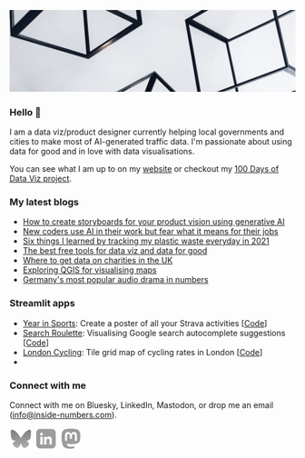 ![alt text](https://github.com/Lisa-Ho/Lisa-Ho/blob/main/background-image2.jpg)

### Hello 👋

I am a data viz/product designer currently helping local governments and cities to make most of AI-generated traffic data. I'm passionate about using data for good and in love with data visualisations. 

You can see what I am up to on my [website](www.inside-numbers.com) or checkout my [100 Days of Data Viz project](https://www.notion.so/inside-numbers/100-Days-of-Data-viz-5b717906c4a4475fb92f9503884078bc).

### My latest blogs

- [How to create storyboards for your product vision using generative AI](https://inside-numbers.com/how-to-create-storyboards-for-your-product-vision-using-generative-ai)
- [New coders use AI in their work but fear what it means for their jobs](https://inside-numbers.quarto.pub/developer-survey-ai-usage-and-sentiment/)
- [Six things I learned by tracking my plastic waste everyday in 2021](https://inside-numbers.com/six-things-i-learned-by-tracking-my-plastic-waste-everyday-in-2021)
- [The best free tools for data viz and data for good](https://inside-numbers.com/the-best-free-tools-for-data-viz-and-data-for-good)
- [Where to get data on charities in the UK](https://inside-numbers.com/where-to-get-data-on-charities-in-the-uk)
- [Exploring QGIS for visualising maps](https://inside-numbers.com/exploring-qgis-for-visualising-maps)
- [Germany's most popular audio drama in numbers](https://inside-numbers.com/germanys-most-popular-audio-drama-in-numbers)

### Streamlit apps

- [Year in Sports](https://year-in-sports.streamlit.app/): Create a poster of all your Strava activities [[Code](https://github.com/Lisa-Ho/year-in-sports)]
- [Search Roulette](https://search-roulette.streamlit.app/): Visualising Google search autocomplete suggestions [[Code](https://github.com/Lisa-Ho/google-search-autocomplete)]
- [London Cycling](https://london-cycling-rates.streamlit.app/): Tile grid map of cycling rates in London [[Code](https://github.com/Lisa-Ho/london-cycling-rates)]
- 
<!--- [Global CO2 emissions](https://global-co2-emissions.streamlit.app/): Showcasing Streamlit's new table features (sparklines, progress bars, ..) [[Code](https://github.com/liloho/interactive-tables)]-->

### Connect with me 

Connect with me on Bluesky, LinkedIn, Mastodon, or drop me an email (info@inside-numbers.com).  

[![alt text][1.1]][1] 
[![alt text][2.1]][2]
[![alt text][3.1]][3]

[1.1]: https://github.com/Lisa-Ho/Lisa-Ho/blob/main/README-bluesky-logo.png
[1]: https://bsky.app/profile/lisahornung.bsky.social

[2.1]: https://github.com/Lisa-Ho/Lisa-Ho/blob/main/README-linkedin-logo.png
[2]: https://uk.linkedin.com/in/lisa-hornung-16136783

[3.1]: https://github.com/Lisa-Ho/Lisa-Ho/blob/main/README-mastodon-logo.png
[3]: https://fosstodon.org/@LisaHornung

<!--
**Lisa-Ho/Lisa-Ho** is a ✨ _special_ ✨ repository because its `README.md` (this file) appears on your GitHub profile.

Here are some ideas to get you started:

- 🔭 I’m currently working on ...
- 🌱 I’m currently learning ...
- 👯 I’m looking to collaborate on ...
- 🤔 I’m looking for help with ...
- 💬 Ask me about ...
- 📫 How to reach me: ...
- 😄 Pronouns: ...
- ⚡ Fun fact: ...
-->
